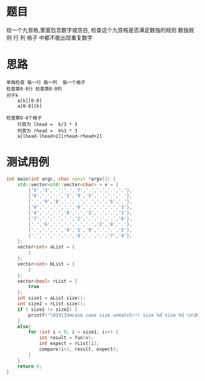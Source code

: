 # 题目
给一个九宫格,里面包含数字或空白, 检查这个九宫格是否满足数独的规则
数独规则
    行 列 格子 中都不能出现重复数字

# 思路
    单独检查 每一行 每一列  每一个格子
    检查第0-8行 检查第0-8列
    对于k
        a[k][0-8]
        a[0-8][k]

    检查第0-8个格子
        行首为 lhead =  k/3 * 3
        列首为 rhead =  k%3 * 3
        a[lhead-lhead+2][rhead-rhead+2]

# 测试用例
```cpp
int main(int argc, char const *argv[]) {
    std::vector<std::vector<char> > v = {
        {'5','3','.','.','7','.','.','.','.'},
        {'6','.','.','1','9','5','.','.','.'},
        {'.','9','8','.','.','.','.','6','.'},
        {'8','.','.','.','6','.','.','.','3'},
        {'4','.','.','8','.','3','.','.','1'},
        {'7','.','.','.','2','.','.','.','6'},
        {'.','6','.','.','.','.','2','8','.'},
        {'.','.','.','4','1','9','.','.','5'},
        {'.','.','.','.','8','.','.','7','9'},
    };
    vector<int> aList = {
        1
    };
    vector<int> bList = {
        2
    };
    vector<bool> rList = {
        true
    };
    int size1 = aList.size();
    int size2 = rList.size();
    if ( size1 != size2) {
        printf("\033[33mcase case size unmatch!!! size %d size %d \n\033[0m", size1, size2);
    }
    else{
        for (int i = 0; i < size1; i++) {
            int result = fun(v);
            int expect = rList[i];
            compare(i+1, result, expect);
        }
    }
    return 0;
}
```
